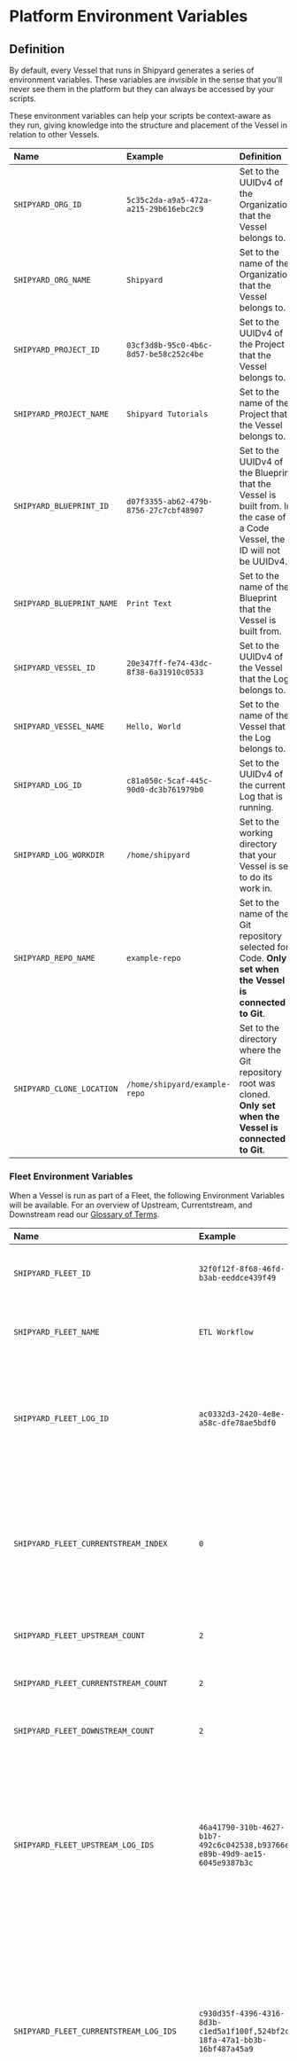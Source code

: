 # Platform Environment Variables

## Definition

By default, every Vessel that runs in Shipyard generates a series of environment variables. These variables are _invisible_ in the sense that you'll never see them in the platform but they can always be accessed by your scripts.

These environment variables can help your scripts be context-aware as they run, giving knowledge into the structure and placement of the Vessel in relation to other Vessels.

| Name | Example | Definition |
| :--- | :--- | :--- |
| `SHIPYARD_ORG_ID` | `5c35c2da-a9a5-472a-a215-29b616ebc2c9` | Set to the UUIDv4 of the Organization that the Vessel belongs to. |
| `SHIPYARD_ORG_NAME` | `Shipyard` | Set to the name of the Organization that the Vessel belongs to. |
| `SHIPYARD_PROJECT_ID` | `03cf3d8b-95c0-4b6c-8d57-be58c252c4be` | Set to the UUIDv4 of the Project that the Vessel belongs to. |
| `SHIPYARD_PROJECT_NAME` | `Shipyard Tutorials` | Set to the name of the Project that the Vessel belongs to. |
| `SHIPYARD_BLUEPRINT_ID` | `d07f3355-ab62-479b-8756-27c7cbf48907` | Set to the UUIDv4 of the Blueprint that the Vessel is built from. In the case of a Code Vessel, the ID will not be UUIDv4. |
| `SHIPYARD_BLUEPRINT_NAME` | `Print Text` | Set to the name of the Blueprint that the Vessel is built from. |
| `SHIPYARD_VESSEL_ID` | `20e347ff-fe74-43dc-8f38-6a31910c0533` | Set to the UUIDv4 of the Vessel that the Log belongs to. |
| `SHIPYARD_VESSEL_NAME` | `Hello, World` | Set to the name of the Vessel that the Log belongs to. |
| `SHIPYARD_LOG_ID` | `c81a050c-5caf-445c-90d0-dc3b761979b0` | Set to the UUIDv4 of the current Log that is running. |
| `SHIPYARD_LOG_WORKDIR` | `/home/shipyard` | Set to the working directory that your Vessel is set to do its work in. |
| `SHIPYARD_REPO_NAME` | `example-repo` | Set to the name of the Git repository selected for Code. **Only set when the Vessel is connected to Git**. |
| `SHIPYARD_CLONE_LOCATION` | `/home/shipyard/example-repo` | Set to the directory where the Git repository root was cloned. **Only set when the Vessel is connected to Git**. |

### Fleet Environment Variables

When a Vessel is run as part of a Fleet, the following Environment Variables will be available. For an overview of Upstream, Currentstream, and Downstream read our [Glossary of Terms](../../glossary-of-terms.md).

| Name | Example | Definition |
| :--- | :--- | :--- |
| `SHIPYARD_FLEET_ID` | `32f0f12f-8f68-46fd-b3ab-eeddce439f49` | Set to the UUIDv4 of the Fleet that the Vessel belongs to. |
| `SHIPYARD_FLEET_NAME` | `ETL Workflow` | Set to the name of the Fleet that the Vessel belongs to. |
| `SHIPYARD_FLEET_LOG_ID` | `ac0332d3-2420-4e8e-a58c-dfe78ae5bdf0` | Set to the UUIDv4 of the current Fleet Log that is running. This ID will be constant for all Vessels in the current run. |
| `SHIPYARD_FLEET_CURRENTSTREAM_INDEX` | `0` | The position of the current Vessel in the currentstream. This value is 0 based. Useful for splitting tasks into chunks dynamically and consistently. |
| `SHIPYARD_FLEET_UPSTREAM_COUNT` | `2` | The number of Vessels that ran upstream. |
| `SHIPYARD_FLEET_CURRENTSTREAM_COUNT` | `2` | The number of Vessels running in the currentstream. |
| `SHIPYARD_FLEET_DOWNSTREAM_COUNT` | `2` | The number of Vessels that will run downstream. |
| `SHIPYARD_FLEET_UPSTREAM_LOG_IDS` | `46a41790-310b-4627-b1b7-492c6c042538,b93766e0-e89b-49d9-ae15-6045e9387b3c` | A comma-separated list of Log IDs from Vessels that ran upstream. The order of the IDs will match the corresponding upstream environment variables, but may change with every run.  |
| `SHIPYARD_FLEET_CURRENTSTREAM_LOG_IDS` | `c930d35f-4396-4316-8d3b-c1ed5a1f100f,524bf2c7-18fa-47a1-bb3b-16bf487a45a9` | A comma-separated list of Log IDs from Vessels that are running in the currentstream. The order of the IDs will match the corresponding currentstream environment variables, but may change with every run. |
| `SHIPYARD_FLEET_DOWNSTREAM_LOG_IDS` | `48542f9d-fa9f-4a77-810b-417eab4fe810,030f7490-36c9-446c-9f84-5aceb03176dd` | A comma-separated list of Log IDs from Vessels that will run downstream. The order of the IDs will match the corresponding downstream environment variables, but may change with every run. |
| `SHIPYARD_FLEET_UPSTREAM_VESSEL_IDS` | `38621a35-8c94-4e41-817a-8ff2587a871d,7700aea1-599a-486d-be32-09fcb200cdce` | A comma-separated list of Vessel IDs from Vessels that ran upstream. The order of the IDs will match the corresponding upstream environment variables, but may change with every run.  |
| `SHIPYARD_FLEET_CURRENTSTREAM_VESSEL_IDS` | `02ce1830-14a1-4d6b-ada1-ea39e8add14f,83ca8dcb-b2b7-4456-bbe0-ab550db98bb5` | A comma-separated list of Vessel IDs from Vessels that are running in the currentstream. The order of the IDs will match the corresponding currentstream environment variables, but may change with every run. |
| `SHIPYARD_FLEET_DOWNSTREAM_VESSEL_IDS` | `8934f43f-413a-4bc9-b267-0924035e3459,aa0c6a42-c61d-4f15-b54a-75247c4281da` | A comma-separated list of Vessel IDs from Vessels that will run downstream. The order of the IDs will match the corresponding downstream environment variables, but may change with every run. |

